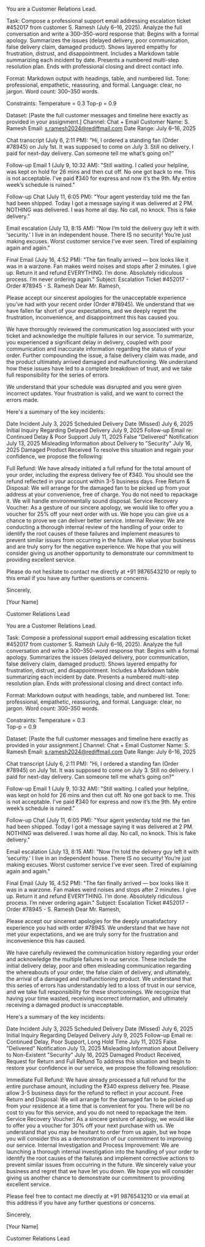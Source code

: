 You are a Customer Relations Lead.

Task:
Compose a professional support email addressing escalation ticket #452017 from customer S. Ramesh (July 6–16, 2025). Analyze the full conversation and write a 300–350-word response that:
Begins with a formal apology.
Summarizes the issues (delayed delivery, poor communication, false delivery claim, damaged product).
Shows layered empathy for frustration, distrust, and disappointment.
Includes a Markdown table summarizing each incident by date.
Presents a numbered multi-step resolution plan.
Ends with professional closing and direct contact info.

Format:
Markdown output with headings, table, and numbered list.
Tone: professional, empathetic, reassuring, and formal.
Language: clear, no jargon.
Word count: 300–350 words.

Constraints:
Temperature = 0.3
Top-p = 0.9

Dataset:
[Paste the full customer messages and timeline here exactly as provided in your assignment.]
Channel: Chat + Email
Customer Name: S. Ramesh
Email: s.ramesh2024@rediffmail.com
Date Range: July 6–16, 2025

Chat transcript (July 6, 2:11 PM): "Hi, I ordered a standing fan (Order #78945) on July 1st. It was supposed to come on July 3. Still no delivery. I paid for next-day delivery. Can someone tell me what’s going on?"

Follow-up Email 1 (July 9, 10:32 AM): "Still waiting. I called your helpline, was kept on hold for 26 mins and then cut off. No one got back to me. This is not acceptable. I’ve paid ₹340 for express and now it’s the 9th. My entire week’s schedule is ruined."

Follow-up Chat (July 11, 6:05 PM): "Your agent yesterday told me the fan had been shipped. Today I got a message saying it was delivered at 2 PM. NOTHING was delivered. I was home all day. No call, no knock. This is fake delivery."

Email escalation (July 13, 8:15 AM): "Now I’m told the delivery guy left it with ‘security.’ I live in an independent house. There IS no security! You’re just making excuses. Worst customer service I’ve ever seen. Tired of explaining again and again."

Final Email (July 16, 4:52 PM): "The fan finally arrived — box looks like it was in a warzone. Fan makes weird noises and stops after 2 minutes. I give up. Return it and refund EVERYTHING. I’m done. Absolutely ridiculous process. I’m never ordering again."
Subject: Escalation Ticket #452017 - Order #78945 - S. Ramesh
Dear Mr. Ramesh,

Please accept our sincerest apologies for the unacceptable experience you’ve had with your recent order (Order #78945). We understand that we have fallen far short of your expectations, and we deeply regret the frustration, inconvenience, and disappointment this has caused you.

We have thoroughly reviewed the communication log associated with your ticket and acknowledge the multiple failures in our service. To summarize, you experienced a significant delay in delivery, coupled with poor communication and inaccurate information regarding the status of your order. Further compounding the issue, a false delivery claim was made, and the product ultimately arrived damaged and malfunctioning. We understand how these issues have led to a complete breakdown of trust, and we take full responsibility for the series of errors.

We understand that your schedule was disrupted and you were given incorrect updates. Your frustration is valid, and we want to correct the errors made.

Here's a summary of the key incidents:

Date	Incident
July 3, 2025	Scheduled Delivery Date (Missed)
July 6, 2025	Initial Inquiry Regarding Delayed Delivery
July 9, 2025	Follow-up Email re: Continued Delay & Poor Support
July 11, 2025	False "Delivered" Notification
July 13, 2025	Misleading Information about Delivery to "Security"
July 16, 2025	Damaged Product Received
To resolve this situation and regain your confidence, we propose the following:

Full Refund: We have already initiated a full refund for the total amount of your order, including the express delivery fee of ₹340. You should see the refund reflected in your account within 3-5 business days.
Free Return & Disposal: We will arrange for the damaged fan to be picked up from your address at your convenience, free of charge. You do not need to repackage it. We will handle environmentally sound disposal.
Service Recovery Voucher: As a gesture of our sincere apology, we would like to offer you a voucher for 25% off your next order with us. We hope you can give us a chance to prove we can deliver better service.
Internal Review: We are conducting a thorough internal review of the handling of your order to identify the root causes of these failures and implement measures to prevent similar issues from occurring in the future.
We value your business and are truly sorry for the negative experience. We hope that you will consider giving us another opportunity to demonstrate our commitment to providing excellent service.

Please do not hesitate to contact me directly at +91 9876543210 or reply to this email if you have any further questions or concerns.

Sincerely,

[Your Name]

Customer Relations Lead

You are a Customer Relations Lead.

Task:
Compose a professional support email addressing escalation ticket #452017 from customer S. Ramesh (July 6–16, 2025). Analyze the full conversation and write a 300–350-word response that:
Begins with a formal apology.
Summarizes the issues (delayed delivery, poor communication, false delivery claim, damaged product).
Shows layered empathy for frustration, distrust, and disappointment.
Includes a Markdown table summarizing each incident by date.
Presents a numbered multi-step resolution plan.
Ends with professional closing and direct contact info.

Format:
Markdown output with headings, table, and numbered list.
Tone: professional, empathetic, reassuring, and formal.
Language: clear, no jargon.
Word count: 300–350 words.

Constraints:
Temperature = 0.3  
Top-p = 0.9  

Dataset:
[Paste the full customer messages and timeline here exactly as provided in your assignment.]
Channel: Chat + Email
Customer Name: S. Ramesh
Email: s.ramesh2024@rediffmail.com
Date Range: July 6–16, 2025

Chat transcript (July 6, 2:11 PM): "Hi, I ordered a standing fan (Order #78945) on July 1st. It was supposed to come on July 3. Still no delivery. I paid for next-day delivery. Can someone tell me what’s going on?"

Follow-up Email 1 (July 9, 10:32 AM): "Still waiting. I called your helpline, was kept on hold for 26 mins and then cut off. No one got back to me. This is not acceptable. I’ve paid ₹340 for express and now it’s the 9th. My entire week’s schedule is ruined."

Follow-up Chat (July 11, 6:05 PM): "Your agent yesterday told me the fan had been shipped. Today I got a message saying it was delivered at 2 PM. NOTHING was delivered. I was home all day. No call, no knock. This is fake delivery."

Email escalation (July 13, 8:15 AM): "Now I’m told the delivery guy left it with ‘security.’ I live in an independent house. There IS no security! You’re just making excuses. Worst customer service I’ve ever seen. Tired of explaining again and again."

Final Email (July 16, 4:52 PM): "The fan finally arrived — box looks like it was in a warzone. Fan makes weird noises and stops after 2 minutes. I give up. Return it and refund EVERYTHING. I’m done. Absolutely ridiculous process. I’m never ordering again."
Subject: Escalation Ticket #452017 - Order #78945 - S. Ramesh
Dear Mr. Ramesh,

Please accept our sincerest apologies for the deeply unsatisfactory experience you had with order #78945. We understand that we have not met your expectations, and we are truly sorry for the frustration and inconvenience this has caused.

We have carefully reviewed the communication history regarding your order and acknowledge the multiple failures in our service. These include the initial delivery delay, poor and often misleading communication regarding the whereabouts of your order, the false claim of delivery, and ultimately, the arrival of a damaged and malfunctioning product. We understand that this series of errors has understandably led to a loss of trust in our service, and we take full responsibility for these shortcomings. We recognize that having your time wasted, receiving incorrect information, and ultimately receiving a damaged product is unacceptable.

Here's a summary of the key incidents:

Date	Incident
July 3, 2025	Scheduled Delivery Date (Missed)
July 6, 2025	Initial Inquiry Regarding Delayed Delivery
July 9, 2025	Follow-up Email re: Continued Delay, Poor Support, Long Hold Time
July 11, 2025	False "Delivered" Notification
July 13, 2025	Misleading Information about Delivery to Non-Existent "Security"
July 16, 2025	Damaged Product Received, Request for Return and Full Refund
To address this situation and begin to restore your confidence in our service, we propose the following resolution:

Immediate Full Refund: We have already processed a full refund for the entire purchase amount, including the ₹340 express delivery fee. Please allow 3-5 business days for the refund to reflect in your account.
Free Return and Disposal: We will arrange for the damaged fan to be picked up from your residence at a time that is convenient for you. There will be no cost to you for this service, and you do not need to repackage the item.
Service Recovery Voucher: As a sincere gesture of apology, we would like to offer you a voucher for 30% off your next purchase with us. We understand that you may be hesitant to order from us again, but we hope you will consider this as a demonstration of our commitment to improving our service.
Internal Investigation and Process Improvement: We are launching a thorough internal investigation into the handling of your order to identify the root causes of the failures and implement corrective actions to prevent similar issues from occurring in the future.
We sincerely value your business and regret that we have let you down. We hope you will consider giving us another chance to demonstrate our commitment to providing excellent service.

Please feel free to contact me directly at +91 9876543210 or via email at this address if you have any further questions or concerns.

Sincerely,

[Your Name]

Customer Relations Lead

